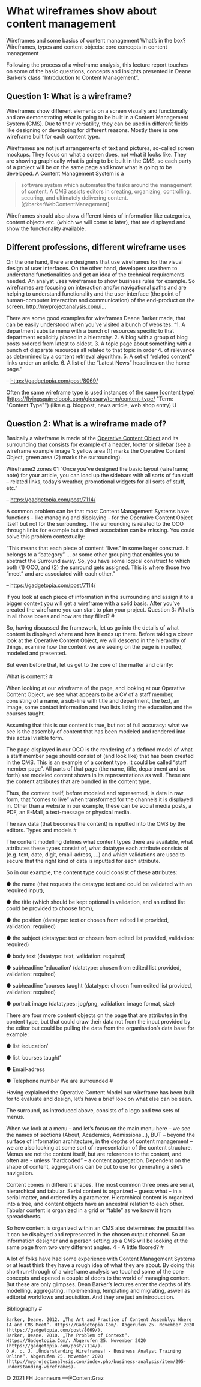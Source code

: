 # What wireframes show about content management 

Wireframes and some basics of content management What’s in the box? Wireframes, types and content objects: core concepts in content management


Following the process of a wireframe analysis, this lecture report touches on some of the basic questions, concepts and insights presented in Deane Barker’s class “Introduction to Content Management”.

## Question 1: What is a wireframe?

Wireframes show different elements on a screen visually and functionally and are demonstrating what is going to be built in a Content Management System (CMS). Due to their versatility, they can be used in different fields like designing or developing for different reasons. Mostly there is one wireframe built for each content type.

Wireframes are not just arrangements of text and pictures, so-called screen mockups. They focus on what a screen does, not what it looks like. They are showing graphically what is going to be built in the CMS, so each party of a project will be on the same page and know what is going to be developed. A Content Management System is a

> software system which automates the tasks around the management of content. A CMS assists editors in creating, organizing, controlling, securing, and ultimately delivering content. [@barkerWebContentManagement]

<!-- Replaced the definition of CMS. They don't necessarily need a database. -->

Wireframes should also show different kinds of information like categories, content objects etc. (which we will come to later), that are displayed and show the functionality available.

## Different professions, different wireframe uses

On the one hand, there are designers that use wireframes for the visual design of user interfaces. On the other hand, developers use them to understand functionalities and get an idea of the technical requirements needed. An analyst uses wireframes to show business rules for example. So wireframes are focusing on interaction and/or navigational paths and are helping to understand functionality and the user interface (the point of human-computer interaction and communication) of the end-product on the screen. http://myprojectanalysis.com/i...

There are some good examples for wireframes Deane Barker made, that can be easily understood when you’ve visited a bunch of websites:
“1. A department subsite menu with a bunch of resources specific to that department explicitly placed in a hierarchy. 2. A blog with a group of blog posts ordered from latest to oldest. 3. A topic page about something with a bunch of disparate resources all related to that topic in order 4. of relevance as determined by a content retrieval algorithm. 5. A set of “related content” links under an article. 6. A list of the “Latest News” headlines on the home page.”

– https://gadgetopia.com/post/8069/

Often the same wireframe type is used instances of the same [content type](https://flyingsquirrelbook.com/glossary/term/content-type/ "Term: "Content Type"") (like e.g. blogpost, news article, web shop entry) U

<!-- misunderstanding of content types. Was: Usually there is one wireframe for each content type like text, image, video etc. -->

## Question 2: What is a wireframe made of?

Basically a wireframe is made of the [Operative Content Object](https://flyingsquirrelbook.com/glossary/term/operative-content-object/ "Term: 'Operative Content Object'") and its surrounding that consists for example of a header, footer or sidebar (see a wireframe example image 1: yellow area (1) marks the Operative Content Object, green area (2) marks the surrounding).

Wireframe2 zones 01
“Once you’ve designed the basic layout (wireframe; note) for your article, you can load up the sidebars with all sorts of fun stuff – related links, today’s weather, promotional widgets for all sorts of stuff, etc.”

– https://gadgetopia.com/post/7114/

A common problem can be that most Content Management Systems have functions - like managing and displaying - for the Operative Content Object itself but not for the surrounding. The surrounding is related to the OCO through links for example but a direct association can be missing. You could solve this problem contextually:

“This means that each piece of content “lives” in some larger construct. It belongs to a “category” ... or some other grouping that enables you to abstract the Surround away. So, you have some logical construct to which both (1) OCO, and (2) the surround gets assigned. This is where those two “meet” and are associated with each other.”

– https://gadgetopia.com/post/7114/

If you look at each piece of information in the surrounding and assign it to a bigger context you will get a wireframe with a solid basis. After you’ve created the wireframe you can start to plan your project.
Question 3: What’s in all those boxes and how are they filled? #

So, having discussed the framework, let us go into the details of what content is displayed where and how it ends up there. Before taking a closer look at the Operative Content Object, we will descend in the hierarchy of things, examine how the content we are seeing on the page is inputted, modeled and presented.

But even before that, let us get to the core of the matter and clarify:

What is content? #

When looking at our wireframe of the page, and looking at our Operative Content Object, we see what appears to be a CV of a staff member, consisting of a name, a sub-line with title and department, the text, an image, some contact information and two lists listing the education and the courses taught.

Assuming that this is our content is true, but not of full accuracy: what we see is the assembly of content that has been modeled and rendered into this actual visible form.

The page displayed in our OCO is the rendering of a defined model of what a staff member page should consist of (and look like) that has been created in the CMS. This is an example of a content type. It could be called “staff member page”. All parts of that page (the name, title, department and so forth) are modeled content shown in its representations as well. These are the content attributes that are bundled in the content type.

Thus, the content itself, before modeled and represented, is data in raw form, that “comes to live” when transformed for the channels it is displayed in. Other than a website in our example, these can be social media posts, a PDF, an E-Mail, a text-message or physical media.

The raw data (that becomes the content) is inputted into the CMS by the editors.
Types and models #

The content modelling defines what content types there are available, what attributes these types consist of, what datatype each attribute consists of (e.g. text, date, digit, email-adress, …) and which validations are used to secure that the right kind of data is inputted for each attribute.

So in our example, the content type could consist of these attributes:

● the name (that requests the datatype text and could be validated with an required input),

● the title (which should be kept optional in validation, and an edited list could be provided to choose from),

● the position (datatype: text or chosen from edited list provided, validation: required)

● the subject (datatype: text or chosen from edited list provided, validation: required)

● body text (datatype: text, validation: required)

● subheadline ‘education’ (datatype: chosen from edited list provided, validation: required)

● subheadline ‘courses taught (datatype: chosen from edited list provided, validation: required)

● portrait image (datatypes: jpg/png, validation: image format, size)

There are four more content objects on the page that are attributes in the content type, but that could draw their data not from the input provided by the editor but could be pulling the data from the organisation’s data base for example:

● list ‘education’

● list ‘courses taught’

● Email-adress

● Telephone number
We are surrounded #

Having explained the Operative Content Model our wireframe has been built for to evaluate and design, let’s have a brief look on what else can be seen.

The surround, as introduced above, consists of a logo and two sets of menus.

When we look at a menu – and let’s focus on the main menu here – we see the names of sections (About, Academics, Admissions…), BUT – beyond the surface of information architecture, in the depths of content management – we are also looking at some sort of representation of the content structure. Menus are not the content itself, but are references to the content, and often are - unless “hardcoded” ­– a content aggregation. Dependent on the shape of content, aggregations can be put to use for generating a site’s navigation.

Content comes in different shapes. The most common three ones are serial, hierarchical and tabular. Serial content is organized – guess what – in a serial matter, and ordered by a parameter. Hierarchical content is organized into a tree, and content objects have an ancestral relation to each other. Tabular content is organized in a grid or “table” as we know it from spreadsheets.

So how content is organized within an CMS also determines the possibilities it can be displayed and represented in the chosen output channel. So an information designer and a person setting up a CMS will be looking at the same page from two very different angles.
4 - A little floored? #

A lot of folks have had some experience with Content Management Systems or at least think they have a rough idea of what they are about. By doing this short run-through of a wireframe analysis we touched some of the core concepts and opened a couple of doors to the world of managing content. But these are only glimpses. Dean Barker’s lectures enter the depths of it’s modelling, aggregating, implementing, templating and migrating, aswell as editorial workflows and aquisition. And they are just an introduction.



Bibliography #

    Barker, Deane. 2012. „The Art and Practice of Content Assembly: Where IA and CMS Meet“. Https://Gadgetopia.Com/. Abgerufen 25. November 2020 (https://gadgetopia.com/post/8069/).
    Barker, Deane. 2010. „The Problem of Context“. Https://Gadgetopia.Com/. Abgerufen 25. November 2020 (https://gadgetopia.com/post/7114/).
    O A. o. J. „Understanding Wireframes! - Business Analyst Training Online“. Abgerufen 25. November 2020 (http://myprojectanalysis.com/index.php/business-analysis/item/295-understanding-wireframes).

© 2021 FH Joanneum —@ContentGraz
